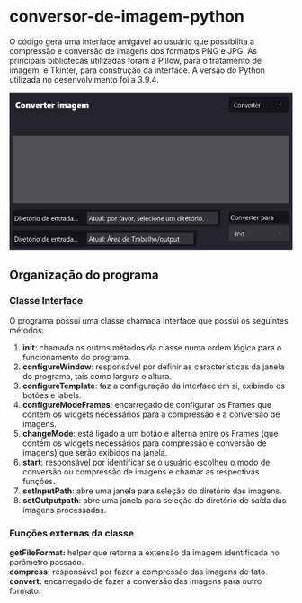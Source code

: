 # conversor-de-imagem-python
O código gera uma interface amigável ao usuário que possibilita a compressão e conversão de imagens dos formatos PNG e JPG. As principais bibliotecas utilizadas foram a Pillow, para o tratamento de imagem, e Tkinter, para construção da interface. A versão do Python utilizada no desenvolvimento foi a 3.9.4.

![Preview](preview.jpg)

## Organização do programa
### Classe Interface

O programa possui uma classe chamada Interface que possui os seguintes métodos:
1. __init__: chamada os outros métodos da classe numa ordem lógica para o funcionamento do programa.
2. __configureWindow__: responsável por definir as características da janela do programa, tais como largura e altura.
3. __configureTemplate__: faz a configuração da interface em si, exibindo os botões e labels.
4. __configureModeFrames__: encarregado de configurar os Frames que contém os widgets necessários para a compressão e a conversão de imagens.
5. __changeMode__: está ligado a um botão e alterna entre os Frames (que contém os widgets necessários para compressão e conversão de imagens) que serão exibidos na janela.
6. __start__: responsável por identificar se o usuário escolheu o modo de conversão ou compressão de imagens e chamar as respectivas funções.
7. __setInputPath__: abre uma janela para seleção do diretório das imagens.
8. __setOutputpath__: abre uma janela para seleção do diretório de saída das imagens processadas.

### Funções externas da classe
__getFileFormat:__ helper que retorna a extensão da imagem identificada no parâmetro passado.<br>
__compress:__ responsável por fazer a compressão das imagens de fato.<br>
__convert:__ encarregado de fazer a conversão das imagens para outro formato.
